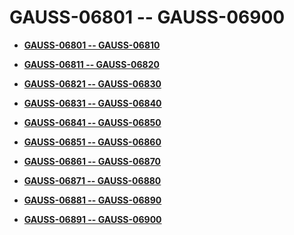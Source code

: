 # GAUSS-06801 -- GAUSS-06900<a name="ZH-CN_TOPIC_0302073103"></a>

-   **[GAUSS-06801 -- GAUSS-06810](GAUSS-06801----GAUSS-06810.md)**  

-   **[GAUSS-06811 -- GAUSS-06820](GAUSS-06811----GAUSS-06820.md)**  

-   **[GAUSS-06821 -- GAUSS-06830](GAUSS-06821----GAUSS-06830.md)**  

-   **[GAUSS-06831 -- GAUSS-06840](GAUSS-06831----GAUSS-06840.md)**  

-   **[GAUSS-06841 -- GAUSS-06850](GAUSS-06841----GAUSS-06850.md)**  

-   **[GAUSS-06851 -- GAUSS-06860](GAUSS-06851----GAUSS-06860.md)**  

-   **[GAUSS-06861 -- GAUSS-06870](GAUSS-06861----GAUSS-06870.md)**  

-   **[GAUSS-06871 -- GAUSS-06880](GAUSS-06871----GAUSS-06880.md)**  

-   **[GAUSS-06881 -- GAUSS-06890](GAUSS-06881----GAUSS-06890.md)**  

-   **[GAUSS-06891 -- GAUSS-06900](GAUSS-06891----GAUSS-06900.md)**  


